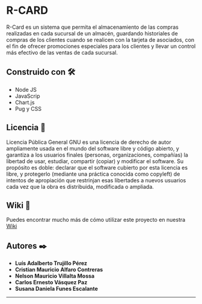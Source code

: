 # R-CARD

 R-Card es un sistema que permita el almacenamiento de las compras realizadas en cada sucursal de un almacén, guardando historiales de compras de los clientes cuando se realicen con la tarjeta de asociados, con el fin de ofrecer promociones especiales para los clientes y llevar un control más efectivo de las ventas de cada sucursal.


## Construido con 🛠️

* Node JS
* JavaScrip
* Chart.js
*  Pug y CSS


## Licencia 📄

Licencia Pública General GNU es una licencia de derecho de autor ampliamente usada en el mundo del software libre y código abierto, y garantiza a los usuarios finales (personas, organizaciones, compañías) la libertad de usar, estudiar, compartir (copiar) y modificar el software. Su propósito es doble: declarar que el software cubierto por esta licencia es libre, y protegerlo (mediante una práctica conocida como copyleft) de intentos de apropiación que restrinjan esas libertades a nuevos usuarios cada vez que la obra es distribuida, modificada o ampliada.


## Wiki 📖

Puedes encontrar mucho más de cómo utilizar este proyecto en nuestra [Wiki](https://github.com/Supreme-Tempest/R-Card_Frontend/wiki)


## Autores ✒️


* **Luís Adalberto Trujillo Pérez** 
* **Cristian Mauricio Alfaro Contreras** 
* **Nelson Mauricio Villalta Mossa** 
* **Carlos Ernesto Vásquez Paz**
* **Susana Daniela Funes Escalante** 




---
